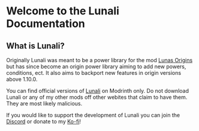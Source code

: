 # Welcome to the Lunali Documentation

## What is Lunali?

Originally Lunali was meant to be a power library for the mod [Lunas Origins](https://modrinth.com/datapack/lunas-origins) but has since become an origin power library aiming to add new powers, conditions, ect. It also aims to backport new features in origin versions above 1.10.0.

You can find official versions of [Lunali](https://modrinth.com/project/lunali) on Modrinth only. Do not download Lunali or any of my other mods off other webites that claim to have them. They are most likely malicious.

If you would like to support the development of Lunali you can join the [Discord](https://discord.gg/pQgEvEYpyq) or donate to my [Ko-fi](https://ko-fi.com/lunatico)!
